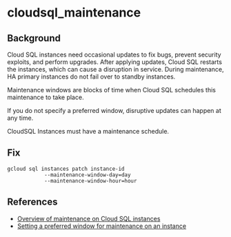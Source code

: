 # cloudsql_maintenance

## Background

Cloud SQL instances need occasional updates to fix bugs, prevent security exploits, and perform upgrades. After applying updates, Cloud SQL restarts the instances, which can cause a disruption in service. During maintenance, HA primary instances do not fail over to standby instances.

Maintenance windows are blocks of time when Cloud SQL schedules this maintenance to take place.

If you do not specify a preferred window, disruptive updates can happen at any time.

CloudSQL Instances must have a maintenance schedule.

## Fix

```shell
gcloud sql instances patch instance-id
            --maintenance-window-day=day
            --maintenance-window-hour=hour
```

## References

- [Overview of maintenance on Cloud SQL instances](https://cloud.google.com/sql/docs/mysql/maintenance)
- [Setting a preferred window for maintenance on an instance](https://cloud.google.com/sql/docs/mysql/set-maintenance-window#set-maintenance)
